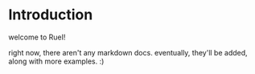 # Introduction
welcome to RueI!

right now, there aren't any markdown docs. eventually, they'll be added, along with more examples. :)
